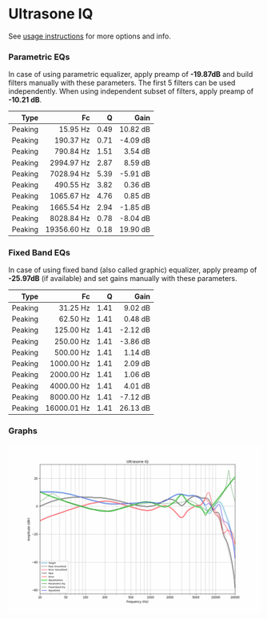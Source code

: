 # Ultrasone IQ
See [usage instructions](https://github.com/jaakkopasanen/AutoEq#usage) for more options and info.

### Parametric EQs
In case of using parametric equalizer, apply preamp of **-19.87dB** and build filters manually
with these parameters. The first 5 filters can be used independently.
When using independent subset of filters, apply preamp of **-10.21 dB**.

| Type    | Fc          |    Q | Gain     |
|--------:|------------:|-----:|---------:|
| Peaking | 15.95 Hz    | 0.49 | 10.82 dB |
| Peaking | 190.37 Hz   | 0.71 | -4.09 dB |
| Peaking | 790.84 Hz   | 1.51 | 3.54 dB  |
| Peaking | 2994.97 Hz  | 2.87 | 8.59 dB  |
| Peaking | 7028.94 Hz  | 5.39 | -5.91 dB |
| Peaking | 490.55 Hz   | 3.82 | 0.36 dB  |
| Peaking | 1065.67 Hz  | 4.76 | 0.85 dB  |
| Peaking | 1665.54 Hz  | 2.94 | -1.85 dB |
| Peaking | 8028.84 Hz  | 0.78 | -8.04 dB |
| Peaking | 19356.60 Hz | 0.18 | 19.90 dB |

### Fixed Band EQs
In case of using fixed band (also called graphic) equalizer, apply preamp of **-25.97dB**
(if available) and set gains manually with these parameters.

| Type    | Fc          |    Q | Gain     |
|--------:|------------:|-----:|---------:|
| Peaking | 31.25 Hz    | 1.41 | 9.02 dB  |
| Peaking | 62.50 Hz    | 1.41 | 0.48 dB  |
| Peaking | 125.00 Hz   | 1.41 | -2.12 dB |
| Peaking | 250.00 Hz   | 1.41 | -3.86 dB |
| Peaking | 500.00 Hz   | 1.41 | 1.14 dB  |
| Peaking | 1000.00 Hz  | 1.41 | 2.09 dB  |
| Peaking | 2000.00 Hz  | 1.41 | 1.06 dB  |
| Peaking | 4000.00 Hz  | 1.41 | 4.01 dB  |
| Peaking | 8000.00 Hz  | 1.41 | -7.12 dB |
| Peaking | 16000.01 Hz | 1.41 | 26.13 dB |

### Graphs
![](./Ultrasone%20IQ.png)